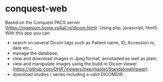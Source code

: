 # conquest-web
Based on the Conquest PACS server (https://ingenium.home.xs4all.nl/dicom.html). 
Using php, javascript, html5. 
With this app you can
- search on several Dicom tags such as Patient name, ID, Accession nr, date etc.;
- manage the database;
- view and download images in Jpeg format, annotaded as well as plain;
- view and manipulate images using the build-in Dicom viewer (https://github.com/OHIF/Viewers/tree/master/StandaloneViewer);
- download studies / series including a valid DICOMDIR.
